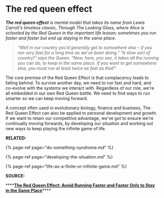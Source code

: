 # The red queen effect

_**The red queen effect** is mental model that takes its name from Lewis Carroll's timeless classic, Through The Looking Glass, where Alice is schooled by the Red Queen in the important life lesson; sometimes you run faster and faster but end up staying in the same place._ 

> _“Well in our country you’d generally get to somewhere else – if you ran very fast for a long time as we’ve been doing.” “A slow sort of country!” says the Queen. “Now, here, you see, it takes all the running you can do, to keep in the same place. If you want to get somewhere else, you must run at least twice as fast as that!"_

The core premise of the Red Queen Effect is that complacency leads to falling behind. To survive another day, we need to run fast and hard, and co-evolve with the systems we interact with. Regardless of our role, we're all embedded in our own Red Queen battle. We need to find ways to run smarter so we can keep moving forward. 

A concept often used in evolutionary biology, finance and business, The Red Queen Effect can also be applied to personal development and growth. If we want to retain our competitive advantage, we've got to ensure we're continually moving forwards, by developing our situation and working out new ways to keep playing the infinite game of life. 

**RELATED:** 

{% page-ref page="do-something-syndrome.md" %}

{% page-ref page="developing-the-situation.md" %}

{% page-ref page="life-as-a-finite-or-infinite-game.md" %}

**SOURCE:** 

\*\*\*\*[**The Red Queen Effect: Avoid Running Faster and Faster Only to Stay in the Same Place**](https://fs.blog/2012/10/the-red-queen-effect/)\*\*\*\*


